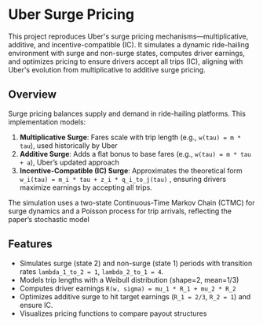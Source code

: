# Uber Surge Pricing

This project reproduces Uber's surge pricing mechanisms—multiplicative, additive, and incentive-compatible (IC). It simulates a dynamic ride-hailing environment with surge and non-surge states, computes driver earnings, and optimizes pricing to ensure drivers accept all trips (IC), aligning with Uber's evolution from multiplicative to additive surge pricing.

## Overview

Surge pricing balances supply and demand in ride-hailing platforms. This implementation models:
1. **Multiplicative Surge**: Fares scale with trip length (e.g., `w(tau) = m * tau`), used historically by Uber 
2. **Additive Surge**: Adds a flat bonus to base fares (e.g., `w(tau) = m * tau + a`), Uber’s updated approach 
3. **Incentive-Compatible (IC) Surge**: Approximates the theoretical form `w_i(tau) = m_i * tau + z_i * q_i_to_j(tau)` , ensuring drivers maximize earnings by accepting all trips.

The simulation uses a two-state Continuous-Time Markov Chain (CTMC) for surge dynamics and a Poisson process for trip arrivals, reflecting the paper’s stochastic model 

## Features
- Simulates surge (state 2) and non-surge (state 1) periods with transition rates `lambda_1_to_2 = 1`, `lambda_2_to_1 = 4`.
- Models trip lengths with a Weibull distribution (shape=2, mean=1/3)
- Computes driver earnings `R(w, sigma) = mu_1 * R_1 + mu_2 * R_2`
- Optimizes additive surge to hit target earnings (`R_1 = 2/3`, `R_2 = 1`) and ensure IC.
- Visualizes pricing functions to compare payout structures 

